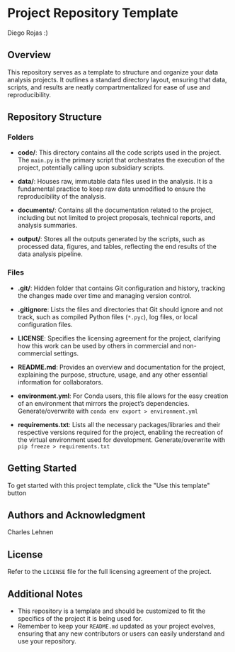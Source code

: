 # Project Repository Template 

Diego Rojas :)

## Overview

This repository serves as a template to structure and organize your data analysis projects. It outlines a standard directory layout, ensuring that data, scripts, and results are neatly compartmentalized for ease of use and reproducibility.

## Repository Structure

### Folders

- **code/**: This directory contains all the code scripts used in the project. The `main.py` is the primary script that orchestrates the execution of the project, potentially calling upon subsidiary scripts.

- **data/**: Houses raw, immutable data files used in the analysis. It is a fundamental practice to keep raw data unmodified to ensure the reproducibility of the analysis.

- **documents/**: Contains all the documentation related to the project, including but not limited to project proposals, technical reports, and analysis summaries.

- **output/**: Stores all the outputs generated by the scripts, such as processed data, figures, and tables, reflecting the end results of the data analysis pipeline.

### Files

- **.git/**: Hidden folder that contains Git configuration and history, tracking the changes made over time and managing version control.

- **.gitignore**: Lists the files and directories that Git should ignore and not track, such as compiled Python files (`*.pyc`), log files, or local configuration files.

- **LICENSE**: Specifies the licensing agreement for the project, clarifying how this work can be used by others in commercial and non-commercial settings.

- **README.md**: Provides an overview and documentation for the project, explaining the purpose, structure, usage, and any other essential information for collaborators.

- **environment.yml**: For Conda users, this file allows for the easy creation of an environment that mirrors the project’s dependencies. Generate/overwrite with `conda env export > environment.yml`

- **requirements.txt**: Lists all the necessary packages/libraries and their respective versions required for the project, enabling the recreation of the virtual environment used for development. Generate/overwrite with `pip freeze > requirements.txt `

## Getting Started

To get started with this project template, click the "Use this template" button

## Authors and Acknowledgment

Charles Lehnen

## License

Refer to the `LICENSE` file for the full licensing agreement of the project.

## Additional Notes

- This repository is a template and should be customized to fit the specifics of the project it is being used for.
- Remember to keep your `README.md` updated as your project evolves, ensuring that any new contributors or users can easily understand and use your repository.
